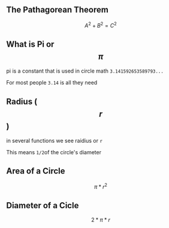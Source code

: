 ## The Pathagorean Theorem

$$A^2+B^2=C^2$$



## What is Pi or $$\pi$$

pi is a constant that is used in circle math `3.141592653589793...`

For most people `3.14` is all they need

## Radius ( $$r$$ )

in several functions we see raidius or `r`

This means `1/2`of the circle's diameter

## Area of a Circle

$$\pi*r^2$$

## Diameter of a Cicle

$$2*\pi*r$$

